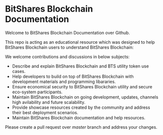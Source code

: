 # BitShares Blockchain Documentation

Welcome to BitShares Blockchain Documentation over Github.

This repo is acting as an educational resource which was designed to help BitShares Blockchain users to understand BitShares Blockchain:

We welcome contributions and discussions in below subjects: 

- Describe and explain BitShares Blockchain and BTS utility token use cases.
- Help developers to build on top of BitShares Blockchain with development materials and programming libararies.
- Ensure economical security to BitShares Blockchain utility and secure eco-system participants.
- Maintain BitShares Blockchain on going development, updates, channels high avilability and future scalability.
- Provide showcase resources created by the community and address their best deployment scenarios.
- Maintain BitShares Blockchain documentation and help resources.

Please create a pull request over *master* branch and address your changes.

